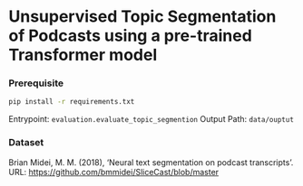 # Unsupervised Topic Segmentation of Podcasts using a pre-trained Transformer model

### Prerequisite 
```bash
pip install -r requirements.txt
```
Entrypoint: `evaluation.evaluate_topic_segmention`
Output Path: `data/ouptut`

### Dataset
Brian Midei, M. M. (2018), ‘Neural text segmentation on podcast transcripts’.
URL: https://github.com/bmmidei/SliceCast/blob/master
